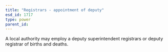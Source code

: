 ```yaml
---
title: "Registrars - appointment of deputy"
esd_id: 1717
type: power
parent_id:  
---
```


A local authority may employ a deputy superintendent registrars or deputy registrar of births and deaths.

